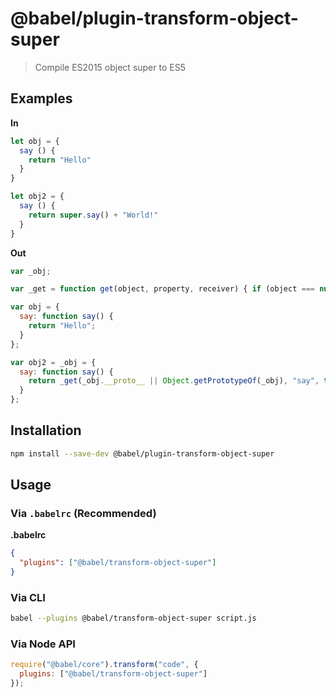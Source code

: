# @babel/plugin-transform-object-super

> Compile ES2015 object super to ES5

## Examples

**In**

```javascript
let obj = {
  say () {
    return "Hello"
  }
}

let obj2 = {
  say () {
    return super.say() + "World!"
  }
}
```

**Out**

```javascript
var _obj;

var _get = function get(object, property, receiver) { if (object === null) object = Function.prototype; var desc = Object.getOwnPropertyDescriptor(object, property); if (desc === undefined) { var parent = Object.getPrototypeOf(object); if (parent === null) { return undefined; } else { return get(parent, property, receiver); } } else if ("value" in desc) { return desc.value; } else { var getter = desc.get; if (getter === undefined) { return undefined; } return getter.call(receiver); } };

var obj = {
  say: function say() {
    return "Hello";
  }
};

var obj2 = _obj = {
  say: function say() {
    return _get(_obj.__proto__ || Object.getPrototypeOf(_obj), "say", this).call(this) + "World!";
  }
};
```

## Installation

```sh
npm install --save-dev @babel/plugin-transform-object-super
```

## Usage

### Via `.babelrc` (Recommended)

**.babelrc**

```json
{
  "plugins": ["@babel/transform-object-super"]
}
```

### Via CLI

```sh
babel --plugins @babel/transform-object-super script.js
```

### Via Node API

```javascript
require("@babel/core").transform("code", {
  plugins: ["@babel/transform-object-super"]
});
```
